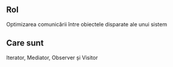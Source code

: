 ## Rol

Optimizarea comunicării între obiectele disparate ale unui sistem

## Care sunt

Iterator, Mediator, Observer și Visitor
